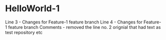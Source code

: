 # HelloWorld-1
Line 3 - Changes for Feature-1 feature branch
Line 4 - Changes for Feature-1 feature branch
Comments - removed the line no. 2 orignial that had text as test repository etc
